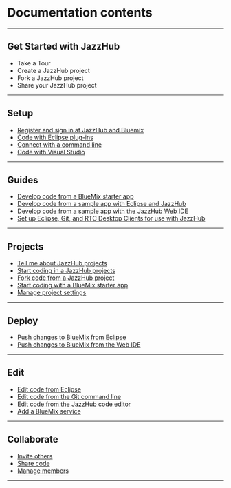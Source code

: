 # Documentation contents
***
## Get Started with JazzHub
* Take a Tour
* Create a JazzHub project
* Fork a JazzHub project
* Share your JazzHub project 
***
## Setup
* [Register and sign in at JazzHub and Bluemix](Setup/registerandsignin)
* [Code with Eclipse plug-ins](Setup/eclipseclient)
* [Connect with a command line](Setup/commandline)
* [Code with Visual Studio](Setup/visualstudio)
***
## Guides
* [Develop code from a BlueMix starter app](Guides/guidebm)
* [Develop code from a sample app with Eclipse and JazzHub](Guides/guidejheclipse)
* [Develop code from a sample app with the JazzHub Web IDE](Guides/guidejhwebide)
* [Set up Eclipse, Git, and RTC Desktop Clients for use with JazzHub](Guides/guidesetup)
***
## Projects
* [Tell me about JazzHub projects](Projects/projects)
* [Start coding in a JazzHub projects](Projects/createproject)
* [Fork code from a JazzHub project](Projects/forkproject)
* [Start coding with a BlueMix starter app](Projects/starterapp)
* [Manage project settings](Projects/manageprojectsettings)
***
## Deploy
* [Push changes to BlueMix from Eclipse](Deploy/pushfromeclipse)
* [Push changes to BlueMix from the Web IDE](Deploy/pushfromjh)
***
## Edit
* [Edit code from Eclipse](Edit/editeclipse)
* [Edit code from the Git command line](Edit/editgitcmdline)
* [Edit code from the JazzHub code editor](Edit/editjheditor)
* [Add a BlueMix service](Edit/addbmservice)
***
## Collaborate
* [Invite others](Collaborate/invite)
* [Share code](Collaborate/sharecode)
* [Manage members](Collaborate/managembrs)
***